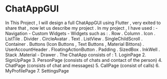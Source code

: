 # ChatAppGUI
In This Project , I will design a full ChatAppGUI using Flutter , very exited to share that , now let us describe my project .
In my project , I have used :
    - Navigation
    - Custom Widgets
    - Widgets such as :
        .  Row    .  Column    .  Icon    .  ListTile    .  Divider     .  CircleAvatar    .  Text    .  ListView    .  SingleChildScroll
        .  Container    .  Buttons (Icon Buttons , Text Buttons , Material Bittons)    .  UserAccountHeader 
        .  FloatingActionButton    .  Padding     .  SizedBox    .  InkWell    .  Stack    .Material
    - Drawer .
The ChatApp consists of :
    1. LoginPage 
    2. SignUpPage
    3. PersonPage (consists of chats and contact of the person)
    4. ChatPage (consists of chat and messages)
    5. CallPage (consist of calls)
    6. MyProfilePage
    7. SettingsPage
    
